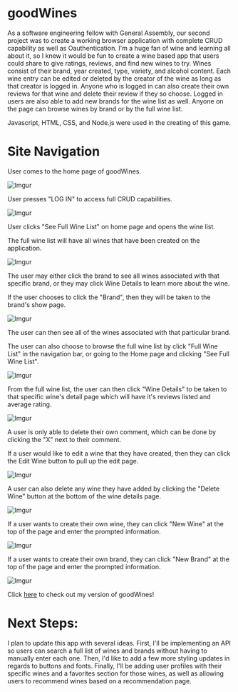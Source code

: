 <h1>goodWines</h1>

As a software engineering fellow with General Assembly, our second project was to create a working browser application with complete CRUD capability as well as Oauthentication. I'm a huge fan of wine and learning all about it, so I knew it would be fun to create a wine based app that users could share to give ratings, reviews, and find new wines to try. Wines consist of their brand, year created, type, variety, and alcohol content. Each wine entry can be edited or deleted by the creator of the wine as long as that creator is logged in. Anyone who is logged in can also create their own reviews for that wine and delete their review if they so choose. Logged in users are also able to add new brands for the wine list as well. Anyone on the page can browse wines by brand or by the full wine list.

Javascript, HTML, CSS, and Node.js were used in the creating of this game.

<h1>Site Navigation</h1>

User comes to the home page of goodWines.

![Imgur](https://i.imgur.com/0PyvUjX.jpg)

User presses "LOG IN" to access full CRUD capabilities.

![Imgur](https://i.imgur.com/fvKD1mq.png)

User clicks "See Full Wine List" on home page and opens the wine list.

The full wine list will have all wines that have been created on the application.

![Imgur](https://i.imgur.com/82gTfHc.png)

The user may either click the brand to see all wines associated with that specific brand, or they may click Wine Details to learn more about the wine.

If the user chooses to click the "Brand", then they will be taken to the brand's show page.

![Imgur](https://i.imgur.com/4bnz3Xv.png)

The user can then see all of the wines associated with that particular brand. 

The user can also choose to browse the full wine list by click "Full Wine List" in the navigation bar, or going to the Home page and clicking "See Full Wine List".

![Imgur](https://i.imgur.com/xTcnznp.png)

From the full wine list, the user can then click "Wine Details" to be taken to that specific wine's detail page which will have it's reviews listed and average rating.

![Imgur](https://i.imgur.com/CjAATTA.png)
    
A user is only able to delete their own comment, which can be done by clicking the "X" next to their comment.

If a user would like to edit a wine that they have created, then they can click the Edit Wine button to pull up the edit page.

![Imgur](https://i.imgur.com/vQayIKJ.png)

A user can also delete any wine they have added by clicking the "Delete Wine" button at the bottom of the wine details page.

![Imgur](https://i.imgur.com/xRTQfyM.png)

If a user wants to create their own wine, they can click "New Wine" at the top of the page and enter the prompted information.

![Imgur](https://i.imgur.com/UG1nqi4.png)

If a user wants to create their own brand, they can click "New Brand" at the top of the page and enter the prompted information.

![Imgur](https://i.imgur.com/xJcCSGG.png)

Click <a href="https://cblake003.github.io/Blackjack/">here</a> to check out my version of goodWines!
<h1>Next Steps:</h1>

I plan to update this app with several ideas. First, I'll be implementing an API so users can search a full list of wines and brands without having to manually enter each one. Then, I'd like to add a few more styling updates in regards to buttons and fonts. Finally, I'll be adding user profiles with their specific wines and a favorites section for those wines, as well as allowing users to recommend wines based on a recommendation page.